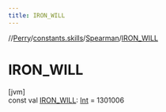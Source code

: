 ```yaml
---
title: IRON_WILL
---
```

//[Perry](../../../index.html)/[constants.skills](../index.html)/[Spearman](index.html)/[IRON_WILL](-i-r-o-n_-w-i-l-l.html)



# IRON_WILL



[jvm]\
const val [IRON_WILL](-i-r-o-n_-w-i-l-l.html): [Int](https://kotlinlang.org/api/latest/jvm/stdlib/kotlin/-int/index.html) = 1301006




